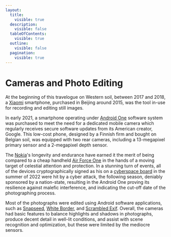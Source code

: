 ```yaml
---
layout:
  title:
    visible: true
  description:
    visible: false
  tableOfContents:
    visible: true
  outline:
    visible: false
  pagination:
    visible: true
---
```


# Cameras and Photo Editing

At the beginning of this travelogue on Western soil, between 2017 and 2018, a [Xiaomi](https://www.mi.com/global/about/) smartphone, purchased in Beijing around 2015, was the tool in-use for recording and editing still images.



In early 2021, a smartphone operating under [Android One](https://www.android.com/one/) software system was purchased to meet the need for a dedicated mobile camera which regularly receives secure software updates from its American creator, Google. This low-cost phone, designed by a Finnish firm and bought on Belgian soil, was equipped with two rear cameras, including a 13-megapixel primary sensor and a 2-megapixel depth sensor.



The [Nokia](https://www.hmd.com/en\_int/nokia-2-3)'s longevity and endurance have earned it the merit of being compared to a cheap handheld [Air Force One](https://en.m.wikipedia.org/wiki/Air\_Force\_One\_\(disambiguation\)) in the hands of a moving target of celestial attention and protection. In a stunning turn of events, all of the devices cryptographically signed as his on a [cyberspace board](https://keybase.io/daqhris/devices) in the summer of 2022 were hit by a cyber attack, the following season, deniably sponsored by a nation-state, resulting in the Android One proving its resilience against malefic interference, and indicating the cut-off date of the photographing process.



Most of the photographs were edited using Android software applications, such as [Snapseed](https://play.google.com/store/apps/details?id=com.niksoftware.snapseed), [White Border](https://play.google.com/store/apps/details?id=com.vector123.whiteborder), and [Scrambled Exif](https://play.google.com/store/apps/details?id=com.jarsilio.android.scrambledeggsif). Overall, the cameras had basic features to balance highlights and shadows in photographs, produce decent detail in well-lit conditions, and assist with scene recognition and optimization, but these were limited by the mediocre sensors.

